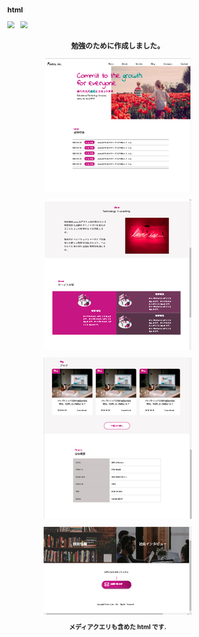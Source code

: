 ### html

<img src="https://img.shields.io/badge/-Html5-pink.svg?logo=html5&style=plastic">　<img src="https://img.shields.io/badge/-CSS3-blue.svg?logo=css3&style=plastic">


<div align="center">

### 勉強のために作成しました。

![スクールのお勉強画面](sample1.png)

![スクールのお勉強画面](sample2.png)

![スクールのお勉強画面](sample3.png)

![スクールのお勉強画面](sample4.png)

**メディアクエリも含めた html です.**

</div>


